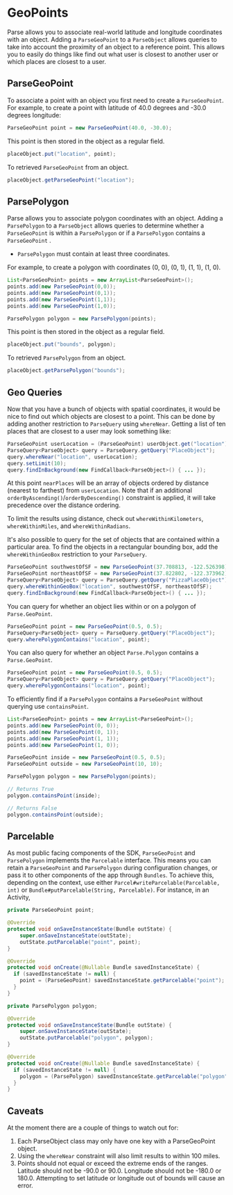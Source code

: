 # GeoPoints

Parse allows you to associate real-world latitude and longitude coordinates with an object.  Adding a `ParseGeoPoint` to a `ParseObject` allows queries to take into account the proximity of an object to a reference point.  This allows you to easily do things like find out what user is closest to another user or which places are closest to a user.

## ParseGeoPoint

To associate a point with an object you first need to create a `ParseGeoPoint`.  For example, to create a point with latitude of 40.0 degrees and -30.0 degrees longitude:

```java
ParseGeoPoint point = new ParseGeoPoint(40.0, -30.0);
```

This point is then stored in the object as a regular field.

```java
placeObject.put("location", point);
```

To retrieved `ParseGeoPoint` from an object.

```java
placeObject.getParseGeoPoint("location");
```

## ParsePolygon

Parse allows you to associate polygon coordinates with an object. Adding a `ParsePolygon` to a `ParseObject` allows queries to determine whether a `ParseGeoPoint` is within a `ParsePolygon` or if a `ParsePolygon` contains a `ParseGeoPoint` .

* `ParsePolygon` must contain at least three coordinates.

For example, to create a polygon with coordinates (0, 0), (0, 1), (1, 1), (1, 0).

```java
List<ParseGeoPoint> points = new ArrayList<ParseGeoPoint>();
points.add(new ParseGeoPoint(0,0));
points.add(new ParseGeoPoint(0,1));
points.add(new ParseGeoPoint(1,1));
points.add(new ParseGeoPoint(1,0));

ParsePolygon polygon = new ParsePolygon(points);
```

This point is then stored in the object as a regular field.

```java
placeObject.put("bounds", polygon);
```

To retrieved `ParsePolygon` from an object.

```java
placeObject.getParsePolygon("bounds");
```

## Geo Queries

Now that you have a bunch of objects with spatial coordinates, it would be nice to find out which objects are closest to a point.  This can be done by adding another restriction to `ParseQuery` using `whereNear`.  Getting a list of ten places that are closest to a user may look something like:

```java
ParseGeoPoint userLocation = (ParseGeoPoint) userObject.get("location");
ParseQuery<ParseObject> query = ParseQuery.getQuery("PlaceObject");
query.whereNear("location", userLocation);
query.setLimit(10);
query.findInBackground(new FindCallback<ParseObject>() { ... });
```

At this point `nearPlaces` will be an array of objects ordered by distance (nearest to farthest) from `userLocation`. Note that if an additional `orderByAscending()`/`orderByDescending()` constraint is applied, it will take precedence over the distance ordering.

To limit the results using distance, check out `whereWithinKilometers`, `whereWithinMiles`, and `whereWithinRadians`.

It's also possible to query for the set of objects that are contained within a particular area.  To find the objects in a rectangular bounding box, add the `whereWithinGeoBox` restriction to your `ParseQuery`.

```java
ParseGeoPoint southwestOfSF = new ParseGeoPoint(37.708813, -122.526398);
ParseGeoPoint northeastOfSF = new ParseGeoPoint(37.822802, -122.373962);
ParseQuery<ParseObject> query = ParseQuery.getQuery("PizzaPlaceObject");
query.whereWithinGeoBox("location", southwestOfSF, northeastOfSF);
query.findInBackground(new FindCallback<ParseObject>() { ... });
```

You can query for whether an object lies within or on a polygon of `Parse.GeoPoint`.

```java
ParseGeoPoint point = new ParseGeoPoint(0.5, 0.5);
ParseQuery<ParseObject> query = ParseQuery.getQuery("PlaceObject");
query.wherePolygonContains("location", point);
```

You can also query for whether an object `Parse.Polygon` contains a `Parse.GeoPoint`.

```java
ParseGeoPoint point = new ParseGeoPoint(0.5, 0.5);
ParseQuery<ParseObject> query = ParseQuery.getQuery("PlaceObject");
query.wherePolygonContains("location", point);
```

To efficiently find if a `ParsePolygon` contains a `ParseGeoPoint` without querying use `containsPoint`.

```java
List<ParseGeoPoint> points = new ArrayList<ParseGeoPoint>();
points.add(new ParseGeoPoint(0, 0));
points.add(new ParseGeoPoint(0, 1));
points.add(new ParseGeoPoint(1, 1));
points.add(new ParseGeoPoint(1, 0));

ParseGeoPoint inside = new ParseGeoPoint(0.5, 0.5);
ParseGeoPoint outside = new ParseGeoPoint(10, 10);

ParsePolygon polygon = new ParsePolygon(points);

// Returns True
polygon.containsPoint(inside);

// Returns False
polygon.containsPoint(outside);
```

## Parcelable

As most public facing components of the SDK, `ParseGeoPoint` and `ParsePolygon` implements the `Parcelable` interface. This means you can retain a `ParseGeoPoint` and `ParsePolygon` during configuration changes, or pass it to other components of the app through `Bundles`. To achieve this, depending on the context, use either `Parcel#writeParcelable(Parcelable, int)` or `Bundle#putParcelable(String, Parcelable)`. For instance, in an Activity,

```java
private ParseGeoPoint point;

@Override
protected void onSaveInstanceState(Bundle outState) {
    super.onSaveInstanceState(outState);
    outState.putParcelable("point", point);
}

@Override
protected void onCreate(@Nullable Bundle savedInstanceState) {
  if (savedInstanceState != null) {
    point = (ParseGeoPoint) savedInstanceState.getParcelable("point");
  }
}
```

```java
private ParsePolygon polygon;

@Override
protected void onSaveInstanceState(Bundle outState) {
    super.onSaveInstanceState(outState);
    outState.putParcelable("polygon", polygon);
}

@Override
protected void onCreate(@Nullable Bundle savedInstanceState) {
  if (savedInstanceState != null) {
    polygon = (ParsePolygon) savedInstanceState.getParcelable("polygon");
  }
}
```

## Caveats

At the moment there are a couple of things to watch out for:

1.  Each ParseObject class may only have one key with a ParseGeoPoint object.
2.  Using the `whereNear` constraint will also limit results to within 100 miles.
3.  Points should not equal or exceed the extreme ends of the ranges.  Latitude should not be -90.0 or 90.0.  Longitude should not be -180.0 or 180.0.  Attempting to set latitude or longitude out of bounds will cause an error.
